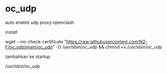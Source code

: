 # oc_udp
auto enable udp proxy openclash

install 

wget --no-check-certificate "https://raw.githubusercontent.com/N2-F/oc_udp/main/oc_udp" -O /usr/sbin/oc_udp && chmod +x /usr/sbin/oc_udp

tambahkan ke startup

/usr/sbin/oc_udp
